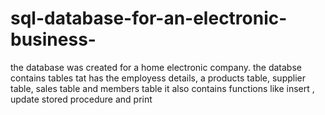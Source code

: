 # sql-database-for-an-electronic-business-
the database was created for a home electronic company.
the databse contains tables tat has the employess details, a products table, supplier table, sales table and  members table 
it also contains functions like insert , update stored procedure and  print 
